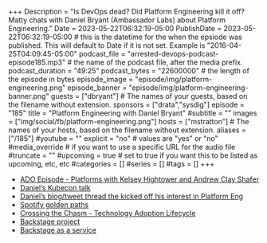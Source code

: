 +++
Description = "Is DevOps dead? Did Platform Engineering kill it off? Matty chats with Daniel Bryant (Ambassador Labs) about Platform Engineering."
Date = 2023-05-22T06:32:19-05:00
PublishDate = 2023-05-22T06:32:19-05:00 # this is the datetime for the when the epsiode was published. This will default to Date if it is not set. Example is "2016-04-25T04:09:45-05:00"
podcast_file = "arrested-devops-podcast-episode185.mp3" # the name of the podcast file, after the media prefix.
podcast_duration = "49:25"
podcast_bytes = "22600000" # the length of the episode in bytes
episode_image = "episode/img/platform-engineering.png"
episode_banner = "episode/img/platform-engineering-banner.png"
guests = ["dbryant"] # The names of your guests, based on the filename without extension.
sponsors = ["drata","sysdig"]
episode = "185"
title = "Platform Engineering with Daniel Bryant"
#subtitle = ""
images = ["img/social/fb/platform-engineering.png"]
hosts = ["mstratton"] # The names of your hosts, based on the filename without extension.
aliases = ["/185"]
#youtube = ""
explicit = "no" # values are "yes" or "no"
#media_override # if you want to use a specific URL for the audio file
#truncate = ""
#upcoming = true # set to true if you want this to be listed as upcoming, etc, etc
#categories = []
#series = []
#tags = []
+++
- [ADO Episode - Platforms with Kelsey Hightower and Andrew Clay Shafer](https://www.arresteddevops.com/platforms/)
- [Daniel’s Kubecon talk](https://www.youtube.com/watch?v=btUYeOa7JPI)
- [Daniel’s blog/tweet thread the kicked off his interest in Platform Eng](https://blog.getambassador.io/is-platform-engineering-the-new-devops-or-sre-472ed97a1885)
- [Spotify golden paths](https://engineering.atspotify.com/2020/08/how-we-use-golden-paths-to-solve-fragmentation-in-our-software-ecosystem/)
- [Crossing the Chasm - Technology Adoption Lifecycle](https://www.business-to-you.com/crossing-the-chasm-technology-adoption-life-cycle/)
- [Backstage project](https://backstage.io/)
- [Backstage as a service](https://roadie.io/)
